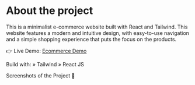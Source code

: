 # About the project
This is a minimalist e-commerce website built with React and Tailwind. This website features a modern and intuitive design, with easy-to-use navigation and a simple shopping experience that puts the focus on the products.

👉 Live Demo: [Ecommerce Demo](https://e-commerce-rosy-two.vercel.app/)

Build with:
» Tailwind
» React JS

Screenshots of the Project 📸
